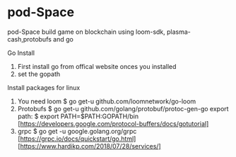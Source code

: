 # pod-Space
pod-Space build game on blockchain using loom-sdk, plasma-cash,protobufs and go 


Go Install

1. First install go from offical website
onces you installed
2. set the gopath

Install packages for linux

1. You need loom
    $ go get-u github.com/loomnetwork/go-loom
2. Protobufs
    $ go get-u github.com/golang/protobuf/protoc-gen-go
    export path:
    $ export PATH=$PATH:GOPATH/bin
    [https://developers.google.com/protocol-buffers/docs/gotutorial] 
3. grpc 
      $ go get -u google.golang.org/grpc
   [https://grpc.io/docs/quickstart/go.html]
   [https://www.hardikp.com/2018/07/28/services/]
